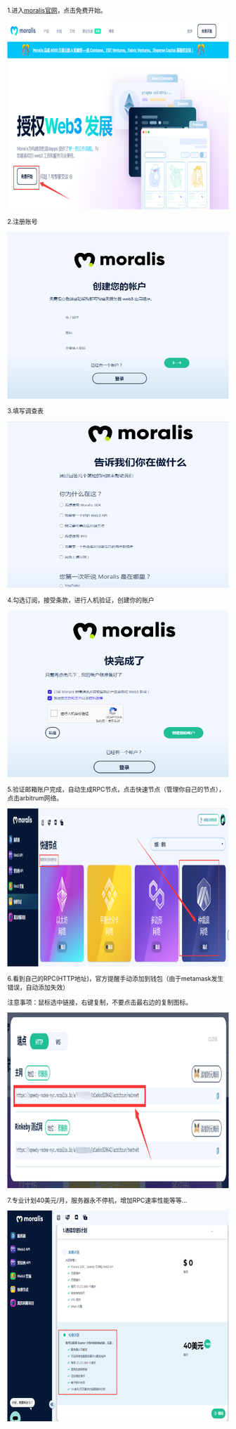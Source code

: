 1.进入[moralis官网](https://moralis.io/)，点击免费开始。
<p align="center">
  <img width="780" height="430" src= "../img/moralis/moralis_1.png" />
</p>
2.注册账号
<p align="center">
  <img width="630" height="380" src= "../img/moralis/moralis_2.png" />
</p>
3.填写调查表
<p align="center">
  <img width="630" height="380" src= "../img/moralis/moralis_3.png" />
</p>
4.勾选订阅，接受条款，进行人机验证，创建你的账户
<p align="center">
  <img width="580" height="380" src= "../img/moralis/moralis_4.png" />
</p>
5.验证邮箱账户完成，自动生成RPC节点，点击快速节点（管理你自己的节点），点击arbitrum网络。
<p align="center">
  <img width="680" height="360" src= "../img/moralis/moralis_5.png" />
</p>
6.看到自己的RPC(HTTP地址)，官方提醒手动添加到钱包（由于metamask发生错误，自动添加失效）

注意事项：鼠标选中链接，右键复制，不要点击最右边的复制图标。
<p align="center">
  <img width="570" height="400" src= "../img/moralis/moralis_6.png" />
</p>
7.专业计划40美元/月，服务器永不停机，增加RPC速率性能等等...
<p align="center">
  <img width="780" height="480" src= "../img/moralis/moralis_7.png" />
</p>
